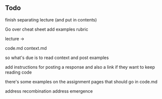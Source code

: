 ## Todo

finish separating lecture (and put in contents)

Go over cheat sheet
add examples
rubric



lecture ->

code.md
context.md


so what's due is to read context and post examples


add instructions for posting a response
and also a link if they want to keep reading code


there's some examples on the assignment pages that should go in code.md


address recombination
address emergence
